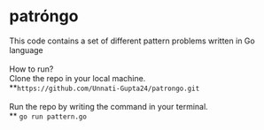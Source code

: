 # patróngo
This code contains a set of different pattern problems written in Go language
<br><br>
How to run?
<br>
Clone the repo in your local machine.
<br>
**```https://github.com/Unnati-Gupta24/patrongo.git```
<br><br>
Run the repo by writing the command in your terminal.
<br>
** ```go run pattern.go``` 
<br>
